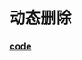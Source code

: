 # 动态删除

### [code](https://github.com/wensiyuanseven/lite-virtual-list/blob/master/docs/.vuepress/components/delete-item.vue)

<delete-item></delete-item>